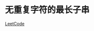 # 无重复字符的最长子串

[LeetCode](https://leetcode-cn.com/problems/longest-substring-without-repeating-characters/)
